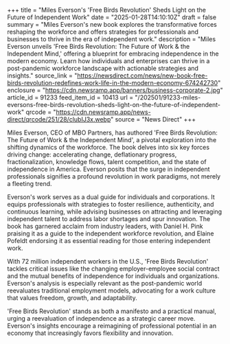 +++
title = "Miles Everson's 'Free Birds Revolution' Sheds Light on the Future of Independent Work"
date = "2025-01-28T14:10:10Z"
draft = false
summary = "Miles Everson's new book explores the transformative forces reshaping the workforce and offers strategies for professionals and businesses to thrive in the era of independent work."
description = "Miles Everson unveils 'Free Birds Revolution: The Future of Work & the Independent Mind,' offering a blueprint for embracing independence in the modern economy. Learn how individuals and enterprises can thrive in a post-pandemic workforce landscape with actionable strategies and insights."
source_link = "https://newsdirect.com/news/new-book-free-birds-revolution-redefines-work-life-in-the-modern-economy-674242730"
enclosure = "https://cdn.newsramp.app/banners/business-corporate-2.jpg"
article_id = 91233
feed_item_id = 10413
url = "/202501/91233-miles-eversons-free-birds-revolution-sheds-light-on-the-future-of-independent-work"
qrcode = "https://cdn.newsramp.app/news-direct/qrcode/251/28/clubIJ3x.webp"
source = "News Direct"
+++

<p>Miles Everson, CEO of MBO Partners, has authored 'Free Birds Revolution: The Future of Work & the Independent Mind', a pivotal exploration into the shifting dynamics of the workforce. The book delves into six key forces driving change: accelerating change, deflationary progress, fractionalization, knowledge flows, talent competition, and the state of independence in America. Everson posits that the surge in independent professionals signifies a profound revolution in work paradigms, not merely a fleeting trend.</p><p>Everson's work serves as a dual guide for individuals and corporations. It equips professionals with strategies to foster resilience, authenticity, and continuous learning, while advising businesses on attracting and leveraging independent talent to address labor shortages and spur innovation. The book has garnered acclaim from industry leaders, with Daniel H. Pink praising it as a guide to the independent workforce revolution, and Elaine Pofeldt endorsing it as essential reading for those entering independent work.</p><p>With 72 million independent workers in the U.S., 'Free Birds Revolution' tackles critical issues like the changing employer-employee social contract and the mutual benefits of independence for individuals and organizations. Everson's analysis is especially relevant as the post-pandemic world reevaluates traditional employment models, advocating for a work culture that values freedom, growth, and adaptability.</p><p>'Free Birds Revolution' stands as both a manifesto and a practical manual, urging a reevaluation of independence as a strategic career move. Everson's insights encourage a reimagining of professional potential in an economy that increasingly favors flexibility and innovation.</p>